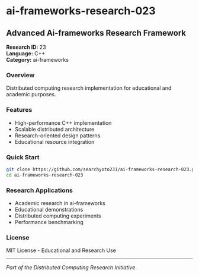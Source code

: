 # ai-frameworks-research-023

## Advanced Ai-frameworks Research Framework

**Research ID:** 23  
**Language:** C++  
**Category:** ai-frameworks

### Overview
Distributed computing research implementation for educational and academic purposes.

### Features
- High-performance C++ implementation
- Scalable distributed architecture
- Research-oriented design patterns
- Educational resource integration

### Quick Start
```bash
git clone https://github.com/searchyoto231/ai-frameworks-research-023.git
cd ai-frameworks-research-023
```

### Research Applications
- Academic research in ai-frameworks
- Educational demonstrations  
- Distributed computing experiments
- Performance benchmarking

### License
MIT License - Educational and Research Use

---
*Part of the Distributed Computing Research Initiative*